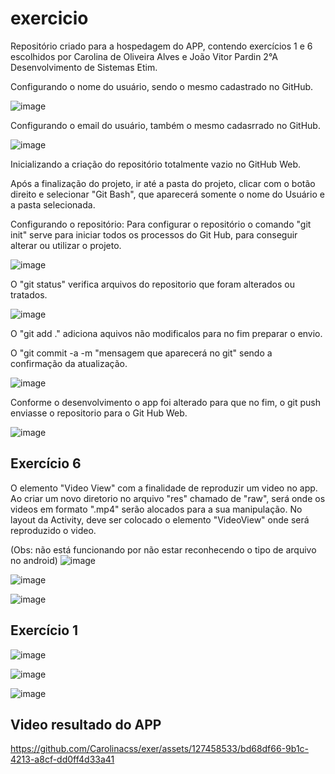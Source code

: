# exercicio
Repositório criado para a hospedagem do APP, contendo exercícios 1 e 6  escolhidos por Carolina de Oliveira Alves e João Vitor Pardin 2°A Desenvolvimento de Sistemas Etim.

Configurando o nome do usuário, sendo o mesmo cadastrado no GitHub.

![image](https://github.com/Carolinacss/exer/assets/127458533/3c0b6697-d852-4c8c-9b28-089039a45aab)

Configurando o email do usuário, também o mesmo cadasrrado no GitHub.

![image](https://github.com/Carolinacss/exer/assets/127458533/b74f41dd-869e-423a-9322-31e7fbb375b4)

Inicializando a criação do repositório totalmente vazio no GitHub Web.

Após a finalização do projeto, ir até a pasta do projeto, clicar com o botão direito e selecionar "Git Bash", que aparecerá somente o nome do Usuário e a pasta selecionada.

Configurando o repositório:
Para configurar o repositório o comando "git init" serve para iniciar todos os processos do Git Hub, para conseguir alterar ou utilizar o projeto.

![image](https://github.com/Carolinacss/exer/assets/127458533/415accf2-b337-460a-9b0d-6ba3d0e80f4e)

O "git status" verifica arquivos do repositorio que foram alterados ou tratados.

![image](https://github.com/Carolinacss/exer/assets/127458533/2e921165-b612-4552-aad4-004eb00406f5)

O "git add ." adiciona aquivos não modificalos para no fim preparar o envio.

O "git commit -a -m "mensagem que aparecerá no git" sendo a confirmação da atualização.

![image](https://github.com/Carolinacss/exer/assets/127458533/f884c91e-2b69-45fd-af49-7328a003e467)

Conforme o desenvolvimento o app foi alterado para que no fim, o git push enviasse o repositorio para o Git Hub Web.

![image](https://github.com/Carolinacss/exer/assets/127458533/402b01d5-df6f-4e92-87d5-7944b41e3517)

## Exercício 6 
O elemento "Video View" com a finalidade de reproduzir um video no app.
Ao criar um novo diretorio no arquivo "res" chamado de "raw", será onde os videos em formato ".mp4" serão alocados para a sua manipulação.
No layout da Activity, deve ser colocado o elemento "VideoView" onde será reproduzido o video.

(Obs: não está funcionando por não estar reconhecendo o tipo de arquivo no android)
![image](https://github.com/Carolinacss/exer/assets/127458533/48af2d28-0fe6-4cd7-aafe-577dfc883b1e)

![image](https://github.com/Carolinacss/exer/assets/127458533/e85b6638-7325-40cb-99ae-b44bbefc8ac7)

![image](https://github.com/Carolinacss/exer/assets/127458533/c890a0a3-2713-4db5-8c53-6cf704fee6df)

## Exercício 1
![image](https://github.com/Carolinacss/exer/assets/127458533/03dd8a60-eb79-4f50-ac3b-9a7ddfd09d85)

![image](https://github.com/Carolinacss/exer/assets/127458533/9696f3d0-64b0-42bd-91e5-f1f9718f150d)

![image](https://github.com/Carolinacss/exer/assets/127458533/99eb7df5-9089-4de1-885c-c818ba0e0761)

## Video resultado do APP
https://github.com/Carolinacss/exer/assets/127458533/bd68df66-9b1c-4213-a8cf-dd0ff4d33a41








